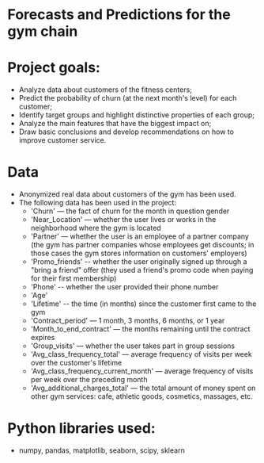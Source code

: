 # Forecasts and Predictions for the gym chain

# Project goals:
- Analyze data about customers of the fitness centers;
- Predict the probability of churn (at the next month's level) for each customer;
- Identify target groups and highlight distinctive properties of each group;
- Analyze the main features that have the biggest impact on;
- Draw basic conclusions and develop recommendations on how to improve customer service.

# Data
- Anonymized real data about customers of the gym has been used.
- The following data has been used in the project: 
  * 'Churn' — the fact of churn for the month in question gender
  * 'Near_Location' — whether the user lives or works in the neighborhood where the gym is located
  * 'Partner' — whether the user is an employee of a partner company (the gym has partner companies whose employees get discounts; in those cases the gym stores information on customers' employers)
  * 'Promo_friends' -- whether the user originally signed up through a "bring a friend" offer (they used a friend's promo code when paying for their first membership)
  * 'Phone' -- whether the user provided their phone number
  * 'Age'
  * 'Lifetime' -- the time (in months) since the customer first came to the gym
  * 'Contract_period' — 1 month, 3 months, 6 months, or 1 year
  * 'Month_to_end_contract' — the months remaining until the contract expires
  * 'Group_visits' — whether the user takes part in group sessions
  * 'Avg_class_frequency_total' — average frequency of visits per week over the customer's lifetime
  * 'Avg_class_frequency_current_month' — average frequency of visits per week over the preceding month
  * 'Avg_additional_charges_total' — the total amount of money spent on other gym services: cafe, athletic goods, cosmetics, massages, etc.


# Python libraries used:
- numpy, pandas, matplotlib, seaborn, scipy, sklearn
